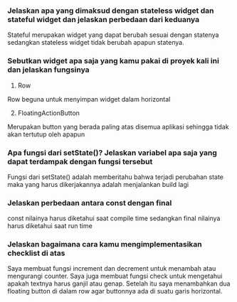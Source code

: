 ### Jelaskan apa yang dimaksud dengan stateless widget dan stateful widget dan jelaskan perbedaan dari keduanya

Stateful merupakan widget yang dapat berubah sesuai dengan statenya sedangkan stateless widget tidak berubah apapun statenya.


### Sebutkan widget apa saja yang kamu pakai di proyek kali ini dan jelaskan fungsinya

1. Row

Row beguna untuk menyimpan widget dalam horizontal

2. FloatingActionButton

Merupakan button yang berada paling atas disemua aplikasi sehingga tidak akan tertutup oleh apapun


### Apa fungsi dari setState()? Jelaskan variabel apa saja yang dapat terdampak dengan fungsi tersebut

Fungsi dari setState() adalah memberitahu bahwa terjadi perubahan state maka yang harus dikerjakannya adalah menjalankan build lagi


### Jelaskan perbedaan antara const dengan final

const nilainya harus diketahui saat compile time sedangkan final nilainya harus diketahui saat run time


### Jelaskan bagaimana cara kamu mengimplementasikan checklist di atas

Saya membuat fungsi increment dan decrement untuk menambah atau mengurangi counter. Saya juga membuat fungsi check untuk mengetahui apakah textnya harus ganjil atau genap. Setelah itu saya menambahkan dua floating button di dalam row agar buttonnya ada di suatu garis horizontal.





